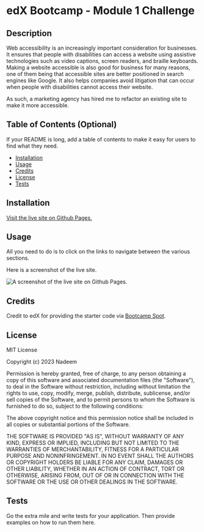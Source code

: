 # edX Bootcamp - Module 1 Challenge

## Description

Web accessibility is an increasingly important consideration for businesses. It ensures that people with disabilities can access a website using assistive technologies such as video captions, screen readers, and braille keyboards. Making a website accessible is also good for business for many reasons, one of them being that accessible sites are better positioned in search engines like Google. It also helps companies avoid litigation that can occur when people with disabilities cannot access their website.

As such, a marketing agency has hired me to refactor an existing site to make it more accessible.

## Table of Contents (Optional)

If your README is long, add a table of contents to make it easy for users to find what they need.

- [Installation](#installation)
- [Usage](#usage)
- [Credits](#credits)
- [License](#license)
- [Tests](#tests)

## Installation

[Visit the live site on Github Pages.](https://nadeemamdev.github.io/module-1-challenge/)

## Usage

All you need to do is to click on the links to navigate between the various sections.

Here is a screenshot of the live site.

![A screenshot of the live site on Github Pages.](/Assets/live-site-screenshot.png)

## Credits

Credit to edX for providing the starter code via [Bootcamp Spot](https://static.fullstack-bootcamp.com/uk-16/activities/01-html-git-github-module/04-code-refactor-lesson/challenge.zip).

## License

MIT License

Copyright (c) 2023 Nadeem

Permission is hereby granted, free of charge, to any person obtaining a copy
of this software and associated documentation files (the "Software"), to deal
in the Software without restriction, including without limitation the rights
to use, copy, modify, merge, publish, distribute, sublicense, and/or sell
copies of the Software, and to permit persons to whom the Software is
furnished to do so, subject to the following conditions:

The above copyright notice and this permission notice shall be included in all
copies or substantial portions of the Software.

THE SOFTWARE IS PROVIDED "AS IS", WITHOUT WARRANTY OF ANY KIND, EXPRESS OR
IMPLIED, INCLUDING BUT NOT LIMITED TO THE WARRANTIES OF MERCHANTABILITY,
FITNESS FOR A PARTICULAR PURPOSE AND NONINFRINGEMENT. IN NO EVENT SHALL THE
AUTHORS OR COPYRIGHT HOLDERS BE LIABLE FOR ANY CLAIM, DAMAGES OR OTHER
LIABILITY, WHETHER IN AN ACTION OF CONTRACT, TORT OR OTHERWISE, ARISING FROM,
OUT OF OR IN CONNECTION WITH THE SOFTWARE OR THE USE OR OTHER DEALINGS IN THE
SOFTWARE.

## Tests

<!-- Notarise Lighthouse and W3C Markup Validator checks here. -->

Go the extra mile and write tests for your application. Then provide examples on how to run them here.
